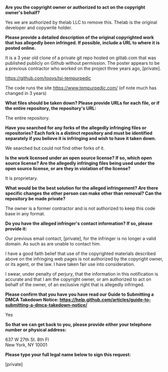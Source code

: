 **Are you the copyright owner or authorized to act on the copyright owner's behalf?**  

Yes we are authorized by thelab LLC to remove this. Thelab is the original developer and copywrite holder.

**Please provide a detailed description of the original copyrighted work that has allegedly been infringed. If possible, include a URL to where it is posted online.**  

It is a 3 year old clone of a private git repo hosted on gitlab.com that was published publicly on Github without permission. The poster appears to be a previous contractor who worked on the project three years ago, [private].

https://github.com/toovs/tsi-tempurpedic

The code runs the site https://www.tempurpedic.com/ (of note much has changed in 3 years)

**What files should be taken down? Please provide URLs for each file, or if the entire repository, the repository's URL:**  

The entire repository.

**Have you searched for any forks of the allegedly infringing files or repositories? Each fork is a distinct repository and must be identified separately if you believe it is infringing and wish to have it taken down.**  

We searched but could not find other forks of it.

**Is the work licensed under an open source license? If so, which open source license? Are the allegedly infringing files being used under the open source license, or are they in violation of the license?**  

It is proprietary.

**What would be the best solution for the alleged infringement? Are there specific changes the other person can make other than removal? Can the repository be made private?**  

The owner is a former contractor and is not authorized to keep this code base in any format.

**Do you have the alleged infringer's contact information? If so, please provide it:**  

Our previous email contact, [private], for the infringer is no longer a valid domain. As such as are unable to contact him.

I have a good faith belief that use of the copyrighted materials described above on the infringing web pages is not authorized by the copyright owner, or its agent, or the law. I have taken fair use into consideration.

I swear, under penalty of perjury, that the information in this notification is accurate and that I am the copyright owner, or am authorized to act on behalf of the owner, of an exclusive right that is allegedly infringed.

**Please confirm that you have you have read our Guide to Submitting a DMCA Takedown Notice: https://help.github.com/articles/guide-to-submitting-a-dmca-takedown-notice/**  

Yes

**So that we can get back to you, please provide either your telephone number or physical address:**  

637 W 27th St. 8th Fl   
New York, NY 10001  

**Please type your full legal name below to sign this request:**  

[private]
